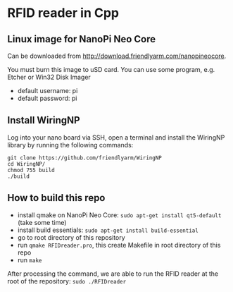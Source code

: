 # RFID reader in Cpp

## Linux image for NanoPi Neo Core
Can be downloaded from http://download.friendlyarm.com/nanopineocore.

You must burn this image to uSD card. You can use some program, e.g. Etcher or Win32 Disk Imager
* default username: pi
* default password: pi

## Install WiringNP 
Log into your nano board via SSH, open a terminal and install the WiringNP library by running the following commands:
```
git clone https://github.com/friendlyarm/WiringNP
cd WiringNP/
chmod 755 build
./build
```
## How to build this repo
* install qmake on NanoPi Neo Core: ``` sudo apt-get install qt5-default ``` (take some time)
* install build essentials: ``` sudo apt-get install build-essential ``` 
* go to root directory of this repository
* run ``` qmake RFIDreader.pro ```, this create Makefile in root directory of this repo
* run ``` make ```

After processing the command, we are able to run the RFID reader at the root of the repository: ``` sudo ./RFIDreader ``` 
